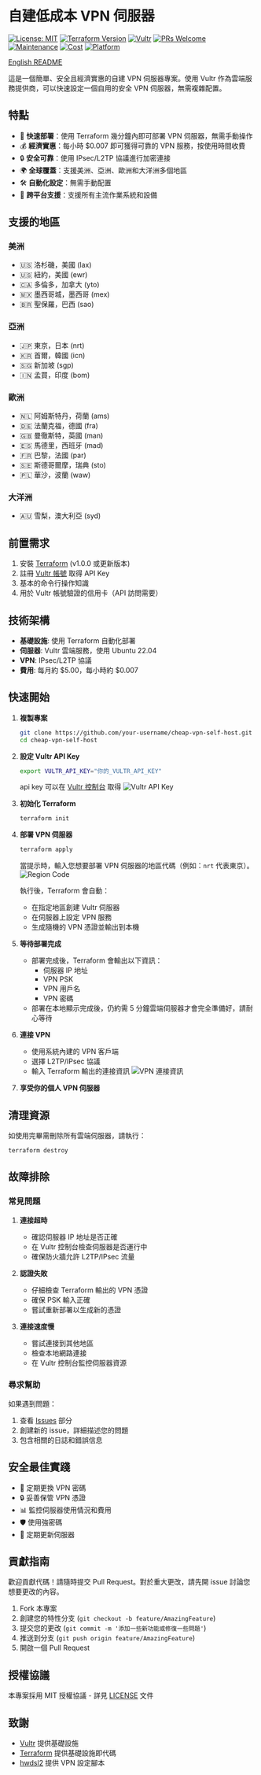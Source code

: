 # 自建低成本 VPN 伺服器
[![License: MIT](https://img.shields.io/badge/License-MIT-yellow.svg)](https://opensource.org/licenses/MIT)
[![Terraform Version](https://img.shields.io/badge/Terraform-1.0.0+-blue.svg)](https://www.terraform.io/downloads.html)
[![Vultr](https://img.shields.io/badge/Vultr-Cloud%20Provider-orange.svg)](https://www.vultr.com/)
[![PRs Welcome](https://img.shields.io/badge/PRs-welcome-brightgreen.svg)](http://makeapullrequest.com)
[![Maintenance](https://img.shields.io/badge/Maintained%3F-yes-green.svg)](https://github.com/flyingdog1310/cheap-vpn-selfhost/graphs/commit-activity)
[![Cost](https://img.shields.io/badge/Cost-%245%2Fmonth-green.svg)](https://github.com/flyingdog1310/cheap-vpn-selfhost)
[![Platform](https://img.shields.io/badge/Platform-Linux%20%7C%20Windows%20%7C%20macOS%20%7C%20iOS%20%7C%20Android-blue.svg)](https://github.com/flyingdog1310/cheap-vpn-selfhost)

[English README](./README.md)

這是一個簡單、安全且經濟實惠的自建 VPN 伺服器專案。使用 Vultr 作為雲端服務提供商，可以快速設定一個自用的安全 VPN 伺服器，無需複雜配置。

## 特點

- 🚀 **快速部署**：使用 Terraform 幾分鐘內即可部署 VPN 伺服器，無需手動操作
- 💰 **經濟實惠**：每小時 $0.007 即可獲得可靠的 VPN 服務，按使用時間收費
- 🔒 **安全可靠**：使用 IPsec/L2TP 協議進行加密連接
- 🌍 **全球覆蓋**：支援美洲、亞洲、歐洲和大洋洲多個地區
- 🛠️ **自動化設定**：無需手動配置
- 📱 **跨平台支援**：支援所有主流作業系統和設備

## 支援的地區

### 美洲
- 🇺🇸 洛杉磯，美國 (lax)
- 🇺🇸 紐約，美國 (ewr)
- 🇨🇦 多倫多，加拿大 (yto)
- 🇲🇽 墨西哥城，墨西哥 (mex)
- 🇧🇷 聖保羅，巴西 (sao)

### 亞洲
- 🇯🇵 東京，日本 (nrt)
- 🇰🇷 首爾，韓國 (icn)
- 🇸🇬 新加坡 (sgp)
- 🇮🇳 孟買，印度 (bom)

### 歐洲
- 🇳🇱 阿姆斯特丹，荷蘭 (ams)
- 🇩🇪 法蘭克福，德國 (fra)
- 🇬🇧 曼徹斯特，英國 (man)
- 🇪🇸 馬德里，西班牙 (mad)
- 🇫🇷 巴黎，法國 (par)
- 🇸🇪 斯德哥爾摩，瑞典 (sto)
- 🇵🇱 華沙，波蘭 (waw)

### 大洋洲
- 🇦🇺 雪梨，澳大利亞 (syd)

## 前置需求

1. 安裝 [Terraform](https://www.terraform.io/downloads.html) (v1.0.0 或更新版本)
2. 註冊 [Vultr 帳號](https://www.vultr.com/) 取得 API Key
3. 基本的命令行操作知識
4. 用於 Vultr 帳號驗證的信用卡（API 訪問需要）

## 技術架構

- **基礎設施**: 使用 Terraform 自動化部署
- **伺服器**: Vultr 雲端服務，使用 Ubuntu 22.04
- **VPN**: IPsec/L2TP 協議
- **費用**: 每月約 $5.00，每小時約 $0.007

## 快速開始

1. **複製專案**
   ```bash
   git clone https://github.com/your-username/cheap-vpn-self-host.git
   cd cheap-vpn-self-host
   ```

2. **設定 Vultr API Key**
   ```bash
   export VULTR_API_KEY="你的_VULTR_API_KEY"
   ```
   api key 可以在 [Vultr 控制台](https://my.vultr.com/settings/#settingsapi) 取得
   ![Vultr API Key](./docs/vultr-api-key.jpg)

3. **初始化 Terraform**
   ```bash
   terraform init
   ```

4. **部署 VPN 伺服器**
   ```bash
   terraform apply
   ```

   當提示時，輸入您想要部署 VPN 伺服器的地區代碼（例如：`nrt` 代表東京）。
   ![Region Code](./docs/region-code.jpg)

   執行後，Terraform 會自動：
   - 在指定地區創建 Vultr 伺服器
   - 在伺服器上設定 VPN 服務
   - 生成隨機的 VPN 憑證並輸出到本機

5. **等待部署完成**
   - 部署完成後，Terraform 會輸出以下資訊：
     - 伺服器 IP 地址
     - VPN PSK
     - VPN 用戶名
     - VPN 密碼
   - 部署在本地顯示完成後，仍約需 5 分鐘雲端伺服器才會完全準備好，請耐心等待

6. **連接 VPN**
   - 使用系統內建的 VPN 客戶端
   - 選擇 L2TP/IPsec 協議
   - 輸入 Terraform 輸出的連接資訊
   ![VPN 連接資訊](./docs/vpn-connection-info.jpg)

7. **享受你的個人 VPN 伺服器**

## 清理資源

如使用完畢需刪除所有雲端伺服器，請執行：
```bash
terraform destroy
```

## 故障排除

### 常見問題

1. **連接超時**
   - 確認伺服器 IP 地址是否正確
   - 在 Vultr 控制台檢查伺服器是否運行中
   - 確保防火牆允許 L2TP/IPsec 流量

2. **認證失敗**
   - 仔細檢查 Terraform 輸出的 VPN 憑證
   - 確保 PSK 輸入正確
   - 嘗試重新部署以生成新的憑證

3. **連接速度慢**
   - 嘗試連接到其他地區
   - 檢查本地網路連接
   - 在 Vultr 控制台監控伺服器資源

### 尋求幫助

如果遇到問題：
1. 查看 [Issues](https://github.com/your-username/cheap-vpn-self-host/issues) 部分
2. 創建新的 issue，詳細描述您的問題
3. 包含相關的日誌和錯誤信息

## 安全最佳實踐

- 🔑 定期更換 VPN 密碼
- 🔒 妥善保管 VPN 憑證
- 📊 監控伺服器使用情況和費用
- 🛡️ 使用強密碼
- 🔄 定期更新伺服器

## 貢獻指南

歡迎貢獻代碼！請隨時提交 Pull Request。對於重大更改，請先開 issue 討論您想要更改的內容。

1. Fork 本專案
2. 創建您的特性分支 (`git checkout -b feature/AmazingFeature`)
3. 提交您的更改 (`git commit -m '添加一些新功能或修復一些問題'`)
4. 推送到分支 (`git push origin feature/AmazingFeature`)
5. 開啟一個 Pull Request

## 授權協議

本專案採用 MIT 授權協議 - 詳見 [LICENSE](LICENSE) 文件

## 致謝

- [Vultr](https://www.vultr.com/) 提供基礎設施
- [Terraform](https://www.terraform.io/) 提供基礎設施即代碼
- [hwdsl2](https://github.com/hwdsl2/setup-ipsec-vpn) 提供 VPN 設定腳本
